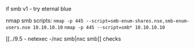 
if smb v1 - try eternal blue

nmap smb scripts:
`nmap -p 445 --script=smb-enum-shares.nse,smb-enum-users.nse 10.10.10.10`
`nmap -p 445 --script=smb* 10.10.10.10`

[[../9.5 - netexec -/nxc smb|nxc smb]] checks



